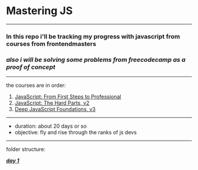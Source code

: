 # Mastering JS 
---
### In this repo i'll be tracking my progress with javascript from courses from frontendmasters
### *also i will be solving some problems from freecodecamp as a proof of concept*
---
the courses are in order:
1. [JavaScript: From First Steps to Professional][js1]
2. [JavaScript: The Hard Parts, v2][js2]
3. [Deep JavaScript Foundations, v3][js3]
---
- duration: about 20 days or so
- objective: fly and rise through the ranks of js devs

[js1]: https://frontendmasters.com/courses/javascript-first-steps/
[js2]: https://frontendmasters.com/courses/javascript-hard-parts-v2/
[js3]: https://frontendmasters.com/courses/deep-javascript-v3/

---

folder structure: 

[***day 1***][day1]

[day1]: https://github.com/xsharawi/GSGMasteringJs/blob/master/day1.md